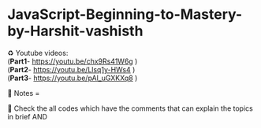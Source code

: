 # JavaScript-Beginning-to-Mastery-by-Harshit-vashisth
♻️ Youtube videos: <br/>
(**Part1**- https://youtu.be/chx9Rs41W6g  )  <br/>
(**Part2**- https://youtu.be/Llsq1y-HWs4  ) <br/>
(**Part3**- https://youtu.be/pAl_uGXKXq8  )<br/>

🦊 Notes = <br/>

💚 Check the all codes which have the comments that can explain the topics in brief  AND <br/>

<br/>
<br/>
